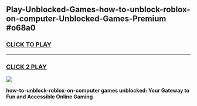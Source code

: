 
## Play-Unblocked-Games-how-to-unblock-roblox-on-computer-Unblocked-Games-Premium #o68a0
<h3>
<a href="https://premium.freeplayer.one?title=how-to-unblock-roblox-on-computer&ref=12M">CLICK TO PLAY</a></h3>
<hr>

<h3>
<a href="https://premium.freeplayer.one?title=how-to-unblock-roblox-on-computer&ref=12M">CLICK 2 PLAY</a>
  
</h3>

<a href="https://premium.freeplayer.one?title=how-to-unblock-roblox-on-computer&ref=12M"><img src="https://clearcache.store/games.png"></a>


**how-to-unblock-roblox-on-computer games unblocked: Your Gateway to Fun and Accessible Online Gaming**
